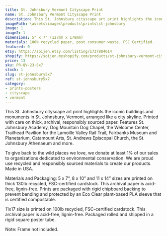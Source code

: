 ```yaml
---
title: St. Johnsbury Vermont Cityscape Print
name: St. Johnsbury Vermont Cityscape Print
description: This St. Johnsbury cityscape art print highlights the iconic buildings and monuments in St. Johnsbury, Vermont, arranged like a city skyline. Printed with care on thick, archival, responsibly sourced paper. Features St. Johnsbury Academy, Dog Mountain Dog Chapel, the Welcome Center, Trailhead Pavilion for the Lamoille Valley Rail Trail, Fairbanks Museum and Planetarium, Catamount Arts, St. Andrews Episcopal Church, the St. Johnsbury Athenaeum and more. Made in USA.
imagePath: \assets\images\products\prints\st-johnsbury
image: 1
image2: 1
dimensions: 5" x 7" (127mm x 178mm)
materials: 100% recycled paper, post consumer waste. FSC Certified.
featured: 0
etsy: https://soijen.etsy.com/listing/1737884614
shopify: https://soijen.myshopify.com/products/st-johnsbury-vermont-cityscape-print
price: 13
sku: PR-QV-23-5x7
stock: 1
slug: st-johnsbury5x7
ref: st-johnsbury5x7
category:
- prints-posters
- cityscape
- vermont
---
```

This St. Johnsbury cityscape art print highlights the iconic buildings and monuments in St. Johnsbury, Vermont, arranged like a city skyline. Printed with care on thick, archival, responsibly sourced paper. Features St. Johnsbury Academy, Dog Mountain Dog Chapel, the Welcome Center, Trailhead Pavilion for the Lamoille Valley Rail Trail, Fairbanks Museum and Planetarium, Catamount Arts, St. Andrews Episcopal Church, the St. Johnsbury Athenaeum and more.

To give back to the wild places we love, we donate at least 1% of our sales to organizations dedicated to environmental conservation. We are proud use recycled and responsibly sourced materials to create our products. Made in USA.

Materials and Packaging:
5 x 7”, 8 x 10” and 11 x 14” sizes are printed on thick 130lb recycled, FSC-certified cardstock. This archival paper is acid-free, lignin-free. Prints are packaged with rigid chipboard backing to prevent bending and protected by an Eco Clear plant-based PLA sleeve that is certified compostable.

11x17 size is printed on 100lb recycled, FSC-certified cardstock. This archival paper is acid-free, lignin-free. Packaged rolled and shipped in a rigid square poster tube.

Note: Frame not included.
